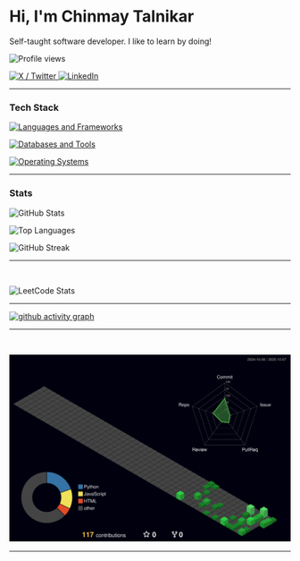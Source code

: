 # Hi, I'm Chinmay Talnikar

Self-taught software developer. I like to learn by doing!


<p align="left">
  <img src="https://komarev.com/ghpvc/?username=Carnage725&label=Profile%20views&color=ff0055&style=flat" alt="Profile views" />
</p>


<p align="left">
  <a href="https://x.com/carnage725">
    <img src="https://img.shields.io/badge/X-@carnage725-000000?style=flat&logo=X&logoColor=white" alt="X / Twitter" />
  </a>
  <a href="https://www.linkedin.com/in/chinmay-talnikar-335752229">
    <img src="https://img.shields.io/badge/LinkedIn-chinmay--talnikar--335752229-0A66C2?style=flat&logo=linkedin&logoColor=white" alt="LinkedIn" />
  </a>
</p>

---

### Tech Stack


<p>
  <a href="https://skillicons.dev">
    <img src="https://skillicons.dev/icons?i=python,fastapi,react,django,javascript,html,css&theme=dark&perline=7" alt="Languages and Frameworks" />
  </a>
</p>

<p>
  <a href="https://skillicons.dev">
    <img src="https://skillicons.dev/icons?i=postgres,supabase,docker,git,vscode&theme=dark&perline=8" alt="Databases and Tools" />
  </a>
</p>

<p>
  <a href="https://skillicons.dev">
    <img src="https://skillicons.dev/icons?i=ubuntu,apple,windows&theme=dark&perline=6" alt="Operating Systems" />
  </a>
</p>

---

### Stats

<p align="left">
  <img height="165" src="https://github-readme-stats.vercel.app/api?username=Carnage725&show_icons=true&theme=radical&hide_border=true" alt="GitHub Stats" />
</p>

<p>
  <img height="165" src="https://github-readme-stats.vercel.app/api/top-langs?username=Carnage725&layout=compact&theme=radical&hide_border=true" alt="Top Languages" />
</p>

<p align="left">
  <img src="https://github-readme-streak-stats.herokuapp.com?user=Carnage725&theme=radical&hide_border=true" alt="GitHub Streak" />
</p>

---
<br>

![LeetCode Stats](https://leetcard.jacoblin.cool/chinutalnikar725?theme=radical)

---

[![github activity graph](https://github-readme-activity-graph.vercel.app/graph?username=Carnage725&bg_color=141321&color=a9fef7&line=fe428e&point=f8d847&area=true&hide_border=true)](https://github.com/ashutosh00710/github-readme-activity-graph)

---

<br>

![3D Contributions](./profile-3d-contrib/profile-night-green.svg)

---